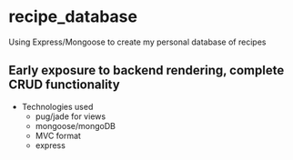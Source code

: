 # recipe_database
Using Express/Mongoose to create my personal database of recipes

## Early exposure to backend rendering, complete CRUD functionality

* Technologies used
  * pug/jade for views
  * mongoose/mongoDB
  * MVC format
  * express
